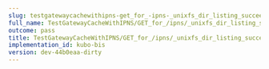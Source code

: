 ```yaml
---
slug: testgatewaycachewithipns-get_for_-ipns-_unixfs_dir_listing_succeeds
full_name: TestGatewayCacheWithIPNS/GET_for_/ipns/_unixfs_dir_listing_succeeds
outcome: pass
title: TestGatewayCacheWithIPNS/GET_for_/ipns/_unixfs_dir_listing_succeeds
implementation_id: kubo-bis
version: dev-44b0eaa-dirty
---
```


